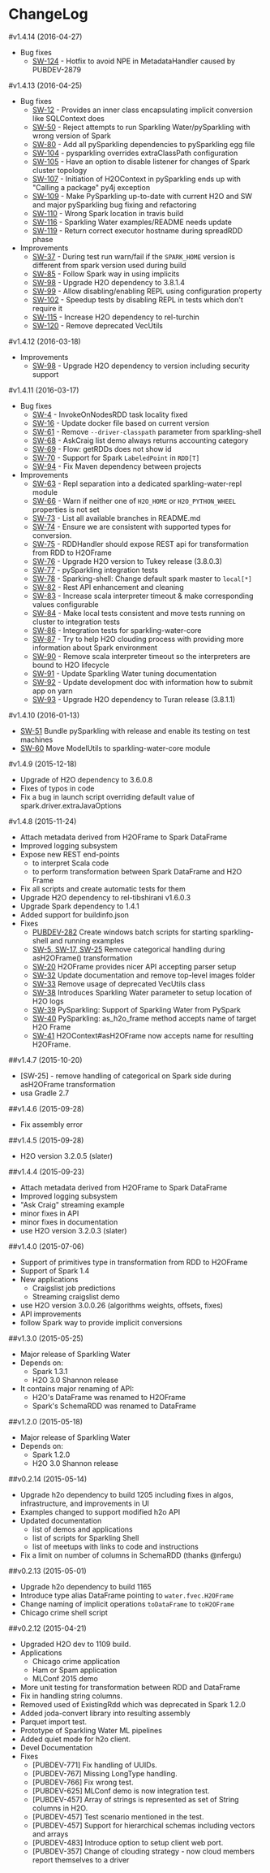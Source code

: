 ChangeLog
=========

#v1.4.14 (2016-04-27)
  - Bug fixes
    - [SW-124](https://0xdata.atlassian.net/browse/SW-124)  - Hotfix to avoid NPE in MetadataHandler caused by PUBDEV-2879

#v1.4.13 (2016-04-25)
  - Bug fixes
    - [SW-12](https://0xdata.atlassian.net/browse/SW-12) - Provides an inner class encapsulating implicit conversion like SQLContext does
    - [SW-50](https://0xdata.atlassian.net/browse/SW-50) - Reject attempts to run Sparkling Water/pySparkling with wrong version of Spark
    - [SW-80](https://0xdata.atlassian.net/browse/SW-80) - Add all pySparkling dependencies to pySparkling egg file
    - [SW-104](https://0xdata.atlassian.net/browse/SW-104) - pysparkling overrides extraClassPath configuration
    - [SW-105](https://0xdata.atlassian.net/browse/SW-105) - Have an option to disable listener for changes of Spark cluster topology
    - [SW-107](https://0xdata.atlassian.net/browse/SW-107) - Initiation of H2OContext in pySparkling ends up with "Calling a package" py4j exception
    - [SW-109](https://0xdata.atlassian.net/browse/SW-109) - Make PySparkling up-to-date with current H2O and SW and major pySparkling bug fixing and refactoring
    - [SW-110](https://0xdata.atlassian.net/browse/SW-110) - Wrong Spark location in travis build
    - [SW-116](https://0xdata.atlassian.net/browse/SW-116) - Sparkling Water examples/README needs update
    - [SW-119](https://0xdata.atlassian.net/browse/SW-119) - Return correct executor hostname during spreadRDD phase
  - Improvements
    - [SW-37](https://0xdata.atlassian.net/browse/SW-37) - During test run warn/fail if the `SPARK_HOME` version is different from spark version used during build
    - [SW-85](https://0xdata.atlassian.net/browse/SW-85) - Follow Spark way in using implicits
    - [SW-98](https://0xdata.atlassian.net/browse/SW-98) - Upgrade H2O dependency to 3.8.1.4
    - [SW-99](https://0xdata.atlassian.net/browse/SW-99) - Allow disabling/enabling REPL using configuration property
    - [SW-102](https://0xdata.atlassian.net/browse/SW-102) - Speedup tests by disabling REPL in tests which don't require it
    - [SW-115](https://0xdata.atlassian.net/browse/SW-115) - Increase H2O dependency to rel-turchin
    - [SW-120](https://0xdata.atlassian.net/browse/SW-120) - Remove deprecated VecUtils

#v1.4.12 (2016-03-18)
  - Improvements
    - [SW-98](https://0xdata.atlassian.net/browse/SW-98) - Upgrade H2O dependency to version including security support

#v1.4.11 (2016-03-17)
  - Bug fixes
    - [SW-4](https://0xdata.atlassian.net/browse/SW-4) - InvokeOnNodesRDD task locality fixed
    - [SW-16](https://0xdata.atlassian.net/browse/SW-16) - Update docker file based on current version
    - [SW-61](https://0xdata.atlassian.net/browse/SW-61) - Remove `--driver-classpath` parameter from sparkling-shell
    - [SW-68](https://0xdata.atlassian.net/browse/SW-68) - AskCraig list demo always returns accounting category
    - [SW-69](https://0xdata.atlassian.net/browse/SW-69) - Flow: getRDDs does not show id
    - [SW-70](https://0xdata.atlassian.net/browse/SW-70) - Support for Spark `LabeledPoint` in `RDD[T]` 
    - [SW-94](https://0xdata.atlassian.net/browse/SW-94) - Fix Maven dependency between projects
  - Improvements
    - [SW-63](https://0xdata.atlassian.net/browse/SW-63) - Repl separation into a dedicated sparkling-water-repl module
    - [SW-66](https://0xdata.atlassian.net/browse/SW-66) - Warn if neither one of `H2O_HOME` or `H2O_PYTHON_WHEEL` properties is not set
    - [SW-73](https://0xdata.atlassian.net/browse/SW-73) - List all available branches in README.md
    - [SW-74](https://0xdata.atlassian.net/browse/SW-74) - Ensure we are consistent with supported types for conversion.
    - [SW-75](https://0xdata.atlassian.net/browse/SW-75) - RDDHandler should expose REST api for transformation from RDD to H2OFrame
    - [SW-76](https://0xdata.atlassian.net/browse/SW-76) - Upgrade H2O version to Tukey release (3.8.0.3)
    - [SW-77](https://0xdata.atlassian.net/browse/SW-77) - pySparkling integration tests
    - [SW-78](https://0xdata.atlassian.net/browse/SW-78) - Sparking-shell: Change default spark master to `local[*]`
    - [SW-82](https://0xdata.atlassian.net/browse/SW-82) - Rest API enhancement and cleaning
    - [SW-83](https://0xdata.atlassian.net/browse/SW-83) - Increase scala interpreter timeout & make corresponding values configurable 
    - [SW-84](https://0xdata.atlassian.net/browse/SW-84) - Make local tests consistent and move tests running on cluster to integration tests
    - [SW-86](https://0xdata.atlassian.net/browse/SW-86) - Integration tests for sparkling-water-core
    - [SW-87](https://0xdata.atlassian.net/browse/SW-87) - Try to help H2O clouding process with providing more information about Spark environment
    - [SW-90](https://0xdata.atlassian.net/browse/SW-90) - Remove scala interpreter timeout so the interpreters are bound to H2O lifecycle
    - [SW-91](https://0xdata.atlassian.net/browse/SW-91) - Update Sparkling Water tuning documentation
    - [SW-92](https://0xdata.atlassian.net/browse/SW-92) - Update development doc with information how to submit app on yarn
    - [SW-93](https://0xdata.atlassian.net/browse/SW-93) - Upgrade H2O dependency to Turan release (3.8.1.1)

#v1.4.10 (2016-01-13)
  - [SW-51](https://0xdata.atlassian.net/browse/SW-51) Bundle pySparkling with release and enable its testing on test machines
  - [SW-60](https://0xdata.atlassian.net/browse/SW-60) Move ModelUtils to sparkling-water-core module

#v1.4.9 (2015-12-18)
  - Upgrade of H2O dependency to 3.6.0.8
  - Fixes of typos in code
  - Fix a bug in launch script overriding default value of spark.driver.extraJavaOptions

#v1.4.8 (2015-11-24)
  - Attach metadata derived from H2OFrame to Spark DataFrame
  - Improved logging subsystem
  - Expose new REST end-points
    - to interpret Scala code
    - to perform transformation between Spark DataFrame and H2O Frame
  - Fix all scripts and create automatic tests for them
  - Upgrade H2O dependency to rel-tibshirani v1.6.0.3
  - Upgrade Spark dependency to 1.4.1
  - Added support for buildinfo.json
  - Fixes
    - [PUBDEV-282](https://0xdata.atlassian.net/browse/PUBDEV-282) Create windows batch scripts for starting sparkling-shell and running examples
    - [SW-5, SW-17, SW-25](https://0xdata.atlassian.net/browse/SW-25) Remove categorical handling during asH2OFrame() transformation
    - [SW-20](https://0xdata.atlassian.net/browse/SW-20) H2OFrame provides nicer API accepting parser setup
    - [SW-32](https://0xdata.atlassian.net/browse/SW-32) Update documentation and remove top-level images folder
    - [SW-33](https://0xdata.atlassian.net/browse/SW-33) Remove usage of deprecated VecUtils class
    - [SW-38](https://0xdata.atlassian.net/browse/SW-38)  Introduces Sparkling Water parameter to setup location of H2O logs
    - [SW-39](https://0xdata.atlassian.net/browse/SW-39)  PySparkling: Support of Sparkling Water from PySpark
    - [SW-40](https://0xdata.atlassian.net/browse/SW-40)  PySparkling: as\_h2o\_frame method accepts name of target H2O Frame
    - [SW-41](https://0xdata.atlassian.net/browse/SW-41) H2OContext#asH2OFrame now
      accepts name for resulting H2OFrame.
 
##v1.4.7 (2015-10-20)
  - [SW-25] - remove handling of categorical on Spark side during asH2OFrame
    transformation
  - usa Gradle 2.7

##v1.4.6 (2015-09-28)
  - Fix assembly error

##v1.4.5 (2015-09-28)
   - H2O version 3.2.0.5 (slater)

##v1.4.4 (2015-09-23)
   - Attach metadata derived from H2OFrame to Spark DataFrame
   - Improved logging subsystem
   - "Ask Craig" streaming example
   - minor fixes in API
   - minor fixes in documentation 
   - use H2O version 3.2.0.3 (slater)


##v1.4.0 (2015-07-06)
  - Support of primitives type in transformation from RDD to H2OFrame
  - Support of Spark 1.4
  - New applications
    - Craigslist job predictions
    - Streaming craigslist demo
  - use H2O version 3.0.0.26 (algorithms weights, offsets, fixes)
  - API improvements
  - follow Spark way to provide implicit conversions

##v1.3.0 (2015-05-25)
  - Major release of Sparkling Water
  - Depends on:
    - Spark 1.3.1
    - H2O 3.0 Shannon release
  - It contains major renaming of API: 
    - H2O's DataFrame was renamed to H2OFrame
    - Spark's SchemaRDD was renamed to DataFrame

##v1.2.0 (2015-05-18)
  - Major release of Sparkling Water
  - Depends on:
    - Spark 1.2.0
    - H2O 3.0 Shannon release

##v0.2.14 (2015-05-14)
  - Upgrade h2o dependency to build 1205 including fixes in algos, infrastructure,
    and improvements in UI
  - Examples changed to support modified h2o API
  - Updated documentation
    - list of demos and applications
    - list of scripts for Sparkling Shell
    - list of meetups with links to code and instructions
  - Fix a limit on number of columns in SchemaRDD (thanks @nfergu)

##v0.2.13 (2015-05-01)
  - Upgrade h2o dependency to build 1165
  - Introduce type alias DataFrame pointing to `water.fvec.H2OFrame`
  - Change naming of implicit operations `toDataFrame` to `toH2OFrame`
  - Chicago crime shell script 

##v0.2.12 (2015-04-21)
  - Upgraded H2O dev to 1109 build.
  - Applications 
    - Chicago crime application 
    - Ham or Spam application
    - MLConf 2015 demo
  - More unit testing for transformation between RDD and DataFrame
  - Fix in handling string columns.
  - Removed used of ExistingRdd which was deprecated in Spark 1.2.0
  - Added joda-convert library into resulting assembly
  - Parquet import test.
  - Prototype of Sparkling Water ML pipelines
  - Added quiet mode for h2o client.
  - Devel Documentation
  - Fixes
    - [PUBDEV-771] Fix handling of UUIDs.
    - [PUBDEV-767] Missing LongType handling.
    - [PUBDEV-766] Fix wrong test.
    - [PUBDEV-625] MLConf demo is now integration test.
    - [PUBDEV-457] Array of strings is represented as set of String columns in H2O.
    - [PUBDEV-457] Test scenario mentioned in the test.
    - [PUBDEV-457] Support for hierarchical schemas including vectors and arrays
    - [PUBDEV-483] Introduce option to setup client web port.
    - [PUBDEV-357] Change of clouding strategy - now cloud members report themselves to a driver

